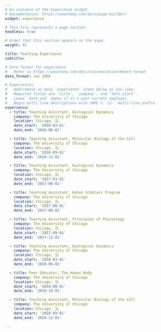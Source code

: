 ```yaml
---
# An instance of the Experience widget.
# Documentation: https://wowchemy.com/docs/page-builder/
widget: experience

# This file represents a page section.
headless: true

# Order that this section appears on the page.
weight: 41

title: Teaching Experience
subtitle:

# Date format for experience
#   Refer to https://wowchemy.com/docs/customization/#date-format
date_format: Jan 2006

# Experiences.
#   Add/remove as many `experience` items below as you like.
#   Required fields are `title`, `company`, and `date_start`.
#   Leave `date_end` empty if it's your current employer.
#   Begin multi-line descriptions with YAML's `|2-` multi-line prefix.
experience:
  - title: Teaching Assistant, Biological Dynamics
    company: The University of Chicago
    location: Chicago, IL
    date_start: '2016-03-01'
    date_end: '2016-06-01'

  - title: Teaching Assistant, Molecular Biology of the Cell
    company: The University of Chicago
    location: Chicago, IL
    date_start: '2016-09-01'
    date_end: '2016-12-01'

  - title: Teaching Assistant, Biological Dynamics
    company: The University of Chicago
    location: Chicago, IL
    date_start: '2017-03-01'
    date_end: '2017-06-01'

  - title: Teaching Assistant, Katen Scholars Program
    company: The University of Chicago
    location: Chicago, IL
    date_start: '2017-06-01'
    date_end: '2017-08-01'

  - title: Teaching Assistant, Principles of Physiology
    company: The University of Chicago
    location: Chicago, IL
    date_start: '2017-09-01'
    date_end: '2017-12-01'

  - title: Teaching Assistant, Biological Dynamics
    company: The University of Chicago
    location: Chicago, IL
    date_start: '2018-03-01'
    date_end: '2018-06-01'

  - title: Peer Educator, The Human Body
    company: The University of Chicago
    location: Chicago, IL
    date_start: '2019-08-01'
    date_end: '2019-10-01'

  - title: Teaching Assistant, Molecular Biology of the Cell
    company: The University of Chicago
    location: Chicago, IL
    date_start: '2020-09-01'
    date_end: '2020-12-01'

---
```

